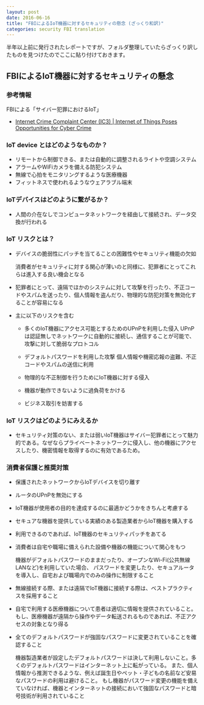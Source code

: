 ```yaml
---
layout: post
date: 2016-06-16
title: "FBIによるIoT機器に対するセキュリティの懸念 (ざっくり和訳)"
categories: security FBI translation
---
```


半年以上前に発行されたレポートですが、フォルダ整理していたらざっくり訳したものを見つけたのでここに貼り付けておきます。

## FBIによるIoT機器に対するセキュリティの懸念

### 参考情報

FBIによる「サイバー犯罪におけるIoT」
- [Internet Crime Complaint Center (IC3) | Internet of Things Poses Opportunities for Cyber Crime](http://www.ic3.gov/media/2015/150910.aspx)

### IoT device とはどのようなものか？

* リモートから制御できる、または自動的に調整されるライトや空調システム
* アラームやWiFiカメラを備える防犯システム
* 無線で心拍をモニタリングするような医療機器
* フィットネスで使われるようなウェアラブル端末


### IoTデバイスはどのように繋がるか？

* 人間の介在なしでコンピュータネットワークを経由して接続され、データ交換が行われる

### IoT リスクとは？

* デバイスの脆弱性にパッチを当てることの困難性やセキュリティ機能の欠如

    消費者がセキュリティに対する関心が薄いのと同様に、犯罪者にとってこれらは進入する良い機会となる

* 犯罪者にとって、遠隔でほかのシステムに対して攻撃を行ったり、不正コードやスパムを送ったり、個人情報を盗んだり、物理的な防犯対策を無効化することが容易になる

* 主に以下のリスクを含む

  * 多くのIoT機器にアクセス可能とするためのUPnPを利用した侵入
     UPnPは認証無しでネットワークに自動的に接続し、通信することが可能で、攻撃に対して脆弱なプロトコル
     
  * デフォルトパスワードを利用した攻撃
    個人情報や機密応報の盗難、不正コードやスパムの送信に利用

  * 物理的な不正制御を行うためにIoT機器に対する侵入
  * 機器が動作できないように過負荷をかける
  * ビジネス取引を妨害する

### IoT リスクはどのようにみえるか

* セキュリティ対策のない、または弱いIoT機器はサイバー犯罪者にとって魅力的である。なぜならプライベートネットワークに侵入し、他の機器にアクセスしたり、機密情報を取得するのに有効であるため。

### 消費者保護と推奨対策

* 保護されたネットワークからIoTデバイスを切り離す
* ルータのUPnPを無効にする
* IoT機器が使用者の目的を達成するのに最適かどうかをきちんと考慮する
* セキュアな機器を提供している実績のある製造業者からIoT機器を購入する
* 利用できるのであれば、IoT機器のセキュリティパッチをあてる
* 消費者は自宅や職場に備えられた設備や機器の機能について関心をもつ

   機器がデフォルトパスワードのままだったり、オープンなWi-Fi(公共無線LANなど)を利用していた場合、
   パスワードを変更したり、セキュアルータを導入し、自宅および職場内でのみの操作に制限すること
* 無線接続する際、または遠隔でIoT機器に接続する際は、ベストプラクティスを採用すること
* 自宅で利用する医療機器について患者は適切に情報を提供されていること。もし、医療機器が遠隔から操作やデータ転送されるものであれば、不正アクセスの対象となり得る
* 全てのデフォルトパスワードが強固なパスワードに変更されていることを確認すること

    機器製造業者が設定したデフォルトパスワードは決して利用しないこと。多くのデフォルトパスワードはインターネット上に転がっている。
    また、個人情報から推測できるような、例えば誕生日やペット・子どもの名前など安易なパスワードの利用は避けること。
    もし機器がパスワード変更の機能を備えていなければ、機器とインターネットの接続において強固なパスワードと暗号技術が利用されていること